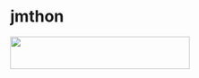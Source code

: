 # jmthon

<p align="left"><a href="https://heroku.com/deploy?template=https://github.com/ffqxz/roz"> <img src="https://img.shields.io/badge/Deploy%20To%20Heroku-purple?style=for-the-badge&logo=heroku" width="320" height="58.45"/></a></p>

